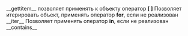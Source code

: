 \_\_gettitem\_\_ позволяет применять к объекту оператор **\[ \]**
Позволяет итерировать объект, применять оператор **for**, если не реализован \_\_iter\_\_
Позволяет применять оператор **in**,  если не реализован \_\_contains\_\_



